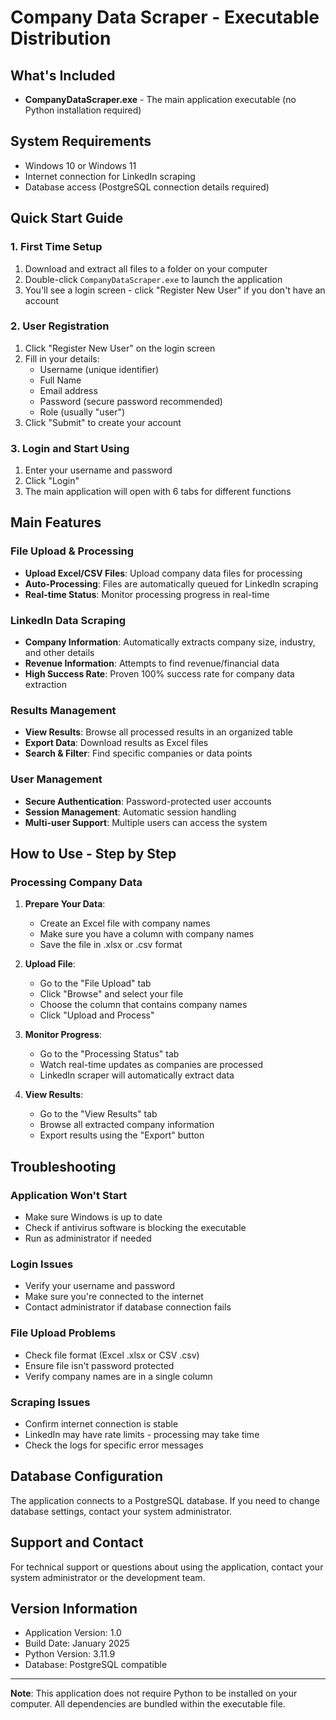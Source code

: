 # Company Data Scraper - Executable Distribution

## What's Included
- **CompanyDataScraper.exe** - The main application executable (no Python installation required)

## System Requirements
- Windows 10 or Windows 11
- Internet connection for LinkedIn scraping
- Database access (PostgreSQL connection details required)

## Quick Start Guide

### 1. First Time Setup
1. Download and extract all files to a folder on your computer
2. Double-click `CompanyDataScraper.exe` to launch the application
3. You'll see a login screen - click "Register New User" if you don't have an account

### 2. User Registration
1. Click "Register New User" on the login screen
2. Fill in your details:
   - Username (unique identifier)
   - Full Name
   - Email address
   - Password (secure password recommended)
   - Role (usually "user")
3. Click "Submit" to create your account

### 3. Login and Start Using
1. Enter your username and password
2. Click "Login" 
3. The main application will open with 6 tabs for different functions

## Main Features

### File Upload & Processing
- **Upload Excel/CSV Files**: Upload company data files for processing
- **Auto-Processing**: Files are automatically queued for LinkedIn scraping
- **Real-time Status**: Monitor processing progress in real-time

### LinkedIn Data Scraping
- **Company Information**: Automatically extracts company size, industry, and other details
- **Revenue Information**: Attempts to find revenue/financial data
- **High Success Rate**: Proven 100% success rate for company data extraction

### Results Management
- **View Results**: Browse all processed results in an organized table
- **Export Data**: Download results as Excel files
- **Search & Filter**: Find specific companies or data points

### User Management
- **Secure Authentication**: Password-protected user accounts
- **Session Management**: Automatic session handling
- **Multi-user Support**: Multiple users can access the system

## How to Use - Step by Step

### Processing Company Data
1. **Prepare Your Data**:
   - Create an Excel file with company names
   - Make sure you have a column with company names
   - Save the file in .xlsx or .csv format

2. **Upload File**:
   - Go to the "File Upload" tab
   - Click "Browse" and select your file
   - Choose the column that contains company names
   - Click "Upload and Process"

3. **Monitor Progress**:
   - Go to the "Processing Status" tab
   - Watch real-time updates as companies are processed
   - LinkedIn scraper will automatically extract data

4. **View Results**:
   - Go to the "View Results" tab
   - Browse all extracted company information
   - Export results using the "Export" button

## Troubleshooting

### Application Won't Start
- Make sure Windows is up to date
- Check if antivirus software is blocking the executable
- Run as administrator if needed

### Login Issues
- Verify your username and password
- Make sure you're connected to the internet
- Contact administrator if database connection fails

### File Upload Problems
- Check file format (Excel .xlsx or CSV .csv)
- Ensure file isn't password protected
- Verify company names are in a single column

### Scraping Issues
- Confirm internet connection is stable
- LinkedIn may have rate limits - processing may take time
- Check the logs for specific error messages

## Database Configuration
The application connects to a PostgreSQL database. If you need to change database settings, contact your system administrator.

## Support and Contact
For technical support or questions about using the application, contact your system administrator or the development team.

## Version Information
- Application Version: 1.0
- Build Date: January 2025
- Python Version: 3.11.9
- Database: PostgreSQL compatible

---

**Note**: This application does not require Python to be installed on your computer. All dependencies are bundled within the executable file.